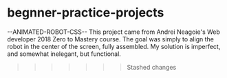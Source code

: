 # begnner-practice-projects

--ANIMATED-ROBOT-CSS--
This project came from Andrei Neagoie's Web developer 2018 Zero to Mastery course. The goal was simply to align the robot in the center of the screen, fully assembled. My solution is imperfect, and somewhat inelegant, but functional.
>>>>>>> Stashed changes
